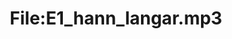 ---
title: File:E1_hann_langar.mp3
recording of: hann langar
reading speed: slow
speaker: E
license: CC0
---